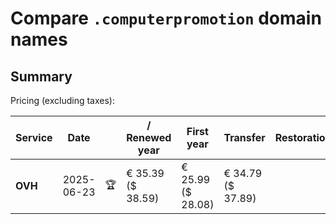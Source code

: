 # Compare `.computerpromotion` domain names

## Summary

Pricing (excluding taxes):

| Service | Date |  | / Renewed year | First year | Transfer | Restoration |
|--|--|--|--|--|--|--|
| **OVH** | 2025-06-23 | 🏆 | € 35.39<br>($ 38.59) | € 25.99<br>($ 28.08) | € 34.79<br>($ 37.89) |  |
